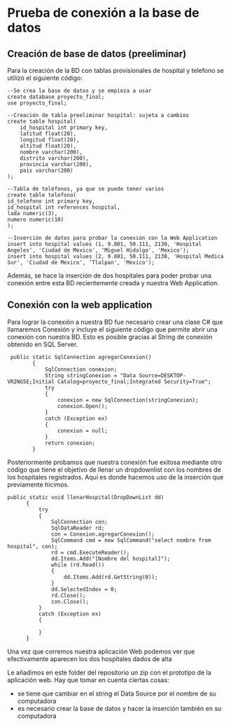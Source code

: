 # Prueba de conexión a la base de datos

## Creación de base de datos (preeliminar)

Para la creación de la BD con tablas provisionales de hospital y telefono se utilizó el siguiente código:

```
--Se crea la base de datos y se empieza a usar
create database proyecto_final;
use proyecto_final;

--Creación de tabla preeliminar hospital: sujeta a cambios
create table hospital(
	id_hospital int primary key,
	latitud float(20),
	longitud float(20),
	altitud float(20),
	nombre varchar(200),
	distrito varchar(200),
	provincia varchar(200),
	pais varchar(200)
);

--Tabla de teléfonos, ya que se puede tener varios
create table telefono(
id_telefono int primary key,
id_hospital int references hospital,
lada numeric(3),
numero numeric(10)
);

--Inserción de datos para probar la conexión con la Web Application
insert into hospital values (1, 9.801, 50.111, 2130, 'Hospital Angeles', 'Ciudad de Mexico', 'Miguel Hidalgo', 'Mexico');
insert into hospital values (2, 9.801, 50.111, 2130, 'Hospital Medica Sur', 'Ciudad de Mexico', 'Tlalpan', 'Mexico');
```

Además, se hace la inserción de dos hospitales para poder probar una conexión entre esta BD recientemente creada y nuestra Web Application.

## Conexión con la web application

Para lograr la conexión a nuestra BD fue necesario crear una clase C# que llamaremos Conexión y incluye el siguiente código que permite abrir una conexión con nuestra BD. Esto
es posible gracias al String de conexión obtenido en SQL Server.

```
 public static SqlConnection agregarConexion()
        {
            SqlConnection conexion;
            String stringConexion = "Data Source=DESKTOP-VR2NG5E;Initial Catalog=proyecto_final;Integrated Security=True";
            try
            {
                conexion = new SqlConnection(stringConexion);
                conexion.Open();
            }
            catch (Exception ex)
            {
                conexion = null;
            }
            return conexion;
        }
  ```
  
  Posteriormente probamos que nuestra conexión fue exitosa mediante otro código que tiene el objetivo de llenar un dropdownlist con los nombres de los hospitales
  registrados. Aquí es donde hacemos uso de la inserción que previamente hicimos.
  
  ```
  public static void llenarHospital(DropDownList dd)
        {
            try
            {
                SqlConnection con;
                SqlDataReader rd;
                con = Conexion.agregarConexion();
                SqlCommand cmd = new SqlCommand("select nombre from hospital", con);
                rd = cmd.ExecuteReader();
                dd.Items.Add("[Nombre del hospital]");
                while (rd.Read()) 
                {
                    dd.Items.Add(rd.GetString(0));  
                }
                dd.SelectedIndex = 0; 
                rd.Close();
                con.Close();
            }
            catch (Exception ex)
            {

            }
        }
  ```
  
  Una vez que corremos nuestra aplicación Web podemos ver que efectivamente aparecen los dos hospitales dados de alta
  
  
  
  Le añadimos en este folder del repositorio un zip con el prototipo de la aplicación web. Hay que tomar en cuenta ciertas cosas:
  * se tiene que cambiar en el string el Data Source por el nombre de su computadora
  * es necesario crear la base de datos y hacer la inserción también en su computadora
